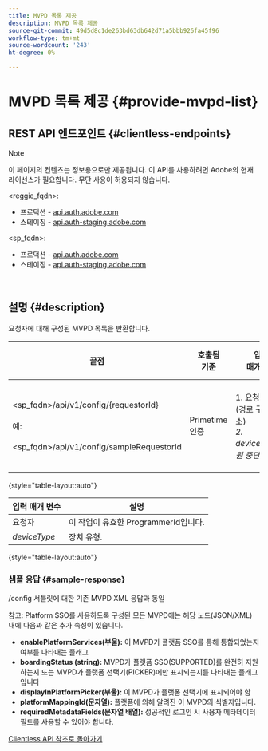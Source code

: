 ```yaml
---
title: MVPD 목록 제공
description: MVPD 목록 제공
source-git-commit: 49d5d8c1de263bd63db642d71a5bbb926fa45f96
workflow-type: tm+mt
source-wordcount: '243'
ht-degree: 0%

---
```



# MVPD 목록 제공 {#provide-mvpd-list}

## REST API 엔드포인트 {#clientless-endpoints}

>[!NOTE]
>
>이 페이지의 컨텐츠는 정보용으로만 제공됩니다. 이 API를 사용하려면 Adobe의 현재 라이선스가 필요합니다. 무단 사용이 허용되지 않습니다.

&lt;reggie_fqdn>:

* 프로덕션 - [api.auth.adobe.com](http://api.auth.adobe.com/)
* 스테이징 - [api.auth-staging.adobe.com](http://api.auth-staging.adobe.com/)

&lt;sp_fqdn>:

* 프로덕션 - [api.auth.adobe.com](http://api.auth.adobe.com/)
* 스테이징 - [api.auth-staging.adobe.com](http://api.auth-staging.adobe.com/)

 </br>

## 설명 {#description}

요청자에 대해 구성된 MVPD 목록을 반환합니다.

| 끝점 | 호출됨  </br>기준 | 입력   </br>매개 변수 | HTTP  </br>메서드 | 응답 | HTTP  </br>응답 |
| --- | --- | --- | --- | --- | --- |
| &lt;sp_fqdn>/api/v1/config/{requestorId}</br></br>예:</br></br>&lt;sp_fqdn>/api/v1/config/sampleRequestorId | Primetime 인증 | 1. 요청자</br>    (경로 구성 요소)</br>_2.  deviceType(지원 중단됨)_ | GET | MVPD 목록이 포함된 XML 또는 JSON입니다. | 200년 |

{style=&quot;table-layout:auto&quot;}


| 입력 매개 변수 | 설명 |
| --------------- | ------------------------------------------------------------- |
| 요청자 | 이 작업이 유효한 ProgrammerId입니다. |
| *deviceType* | 장치 유형. |

{style=&quot;table-layout:auto&quot;}

### 샘플 응답 {#sample-response}

/config 서블릿에 대한 기존 MVPD XML 응답과 동일

참고: Platform SSO를 사용하도록 구성된 모든 MVPD에는 해당 노드(JSON/XML) 내에 다음과 같은 추가 속성이 있습니다.

* **enablePlatformServices(부울):** 이 MVPD가 플랫폼 SSO를 통해 통합되었는지 여부를 나타내는 플래그
* **boardingStatus (string):** MVPD가 플랫폼 SSO(SUPPORTED)를 완전히 지원하는지 또는 MVPD가 플랫폼 선택기(PICKER)에만 표시되는지를 나타내는 플래그입니다
* **displayInPlatformPicker(부울):** 이 MVPD가 플랫폼 선택기에 표시되어야 함
* **platformMappingId(문자열):** 플랫폼에 의해 알려진 이 MVPD의 식별자입니다.
* **requiredMetadataFields(문자열 배열):** 성공적인 로그인 시 사용자 메타데이터 필드를 사용할 수 있어야 합니다.


[Clientless API 참조로 돌아가기](http://tve.helpdocsonline.com/clientless-api-reference)
